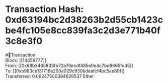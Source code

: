 
Transaction Hash: 0xd63194bc2d38263b2d55cb1423cbe4fc105e8cc839fa3c2d3e771b40f3c8e3f0
====================================================================================
  
#💸Transaction  
Block: [[14456777]]  
From: [[0x68b3465833fb72a70ecdf485e0e4c7bd8665fc45]]  
To: [[0xb983ce131716e200a029c930bdeafcf4bc5ae89f]]  
Transferred: 0.09247500384629537 Ether